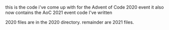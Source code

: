 this is the code i've come up with for the Advent of Code 2020 event
it also now contains the AoC 2021 event code I've written

2020 files are in the 2020 directory.  remainder are 2021 files.

